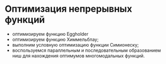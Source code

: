 # Оптимизация непрерывных функций

* оптимизируем функцию Eggholder
* оптимизируем функцию Химмельблау;
* выполним условную оптимизацию функции Симионеску;
* воспользуемся параллельным и последовательным образованием ниш для нахождения оптимумов многомодальных функций.